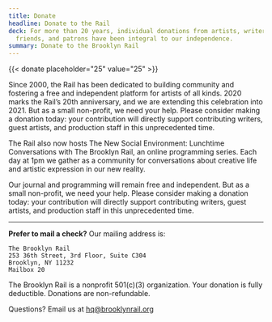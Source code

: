 ```yaml
---
title: Donate
headline: Donate to the Rail
deck: For more than 20 years, individual donations from artists, writers,
  friends, and patrons have been integral to our independence.
summary: Donate to the Brooklyn Rail
---
```


{{< donate placeholder="25" value="25" >}}

Since 2000, the Rail has been dedicated to building community and fostering a free and independent platform for artists of all kinds. 2020 marks the Rail’s 20th anniversary, and we are extending this celebration into 2021. But as a small non-profit, we need your help. Please consider making a donation today: your contribution will directly support contributing writers, guest artists, and production staff in this unprecedented time.

The Rail also now hosts The New Social Environment: Lunchtime Conversations with The Brooklyn Rail, an online programming series. Each day at 1pm we gather as a community for conversations about creative life and artistic expression in our new reality.

Our journal and programming will remain free and independent. But as a small non-profit, we need your help. Please consider making a donation today: your contribution will directly support contributing writers, guest artists, and production staff in this unprecedented time.

---

**Prefer to mail a check?** Our mailing address is:
```
The Brooklyn Rail
253 36th Street, 3rd Floor, Suite C304
Brooklyn, NY 11232
Mailbox 20
```

The Brooklyn Rail is a nonprofit 501(c)(3) organization. Your donation is fully deductible. Donations are non-refundable.

Questions? Email us at [hq@brooklynrail.org](mailto:hq@brooklynrail.org)
